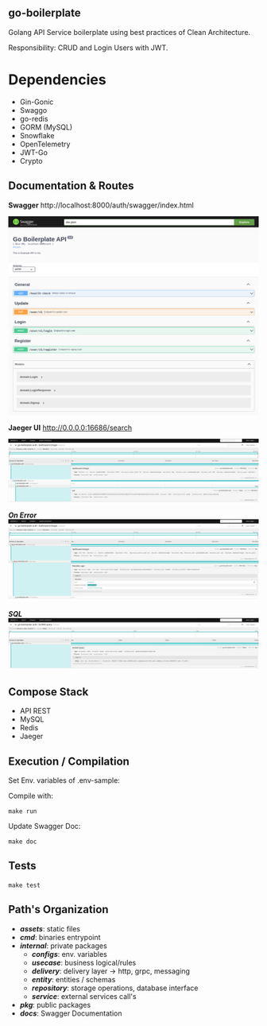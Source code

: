 ## go-boilerplate
Golang API Service boilerplate using best practices of Clean Architecture.

Responsibility: CRUD and Login Users with JWT.

# Dependencies

- Gin-Gonic
- Swaggo
- go-redis
- GORM (MySQL)
- Snowflake
- OpenTelemetry
- JWT-Go
- Crypto

## Documentation & Routes

**Swagger**
http://localhost:8000/auth/swagger/index.html

![Print of Swagger](/assets/swagger.png)

**Jaeger UI**
http://0.0.0.0:16686/search

![Print of Jaeger](/assets/trace-redis.png)

_**On Error**_
![Print of Jaeger](/assets/trace-error.png)

_**SQL**_
![Print of Jaeger](/assets/trace-sql.png)

## Compose Stack

- API REST
- MySQL
- Redis
- Jaeger

## Execution / Compilation

Set Env. variables of .env-sample:

Compile with:

```
make run
```

Update Swagger Doc:

```
make doc
```

## Tests

```
make test
```

## Path's Organization

- _**assets**_: static files
- _**cmd**_: binaries entrypoint
- _**internal**_: private packages
    - _**configs**_: env. variables
    - _**usecase**_: business logical/rules
    - _**delivery**_: delivery layer -> http, grpc, messaging
    - _**entity**_: entities / schemas
    - _**repository**_: storage operations, database interface
    - _**service**_: external services call's
- _**pkg**_: public packages
- _**docs**_: Swagger Documentation
